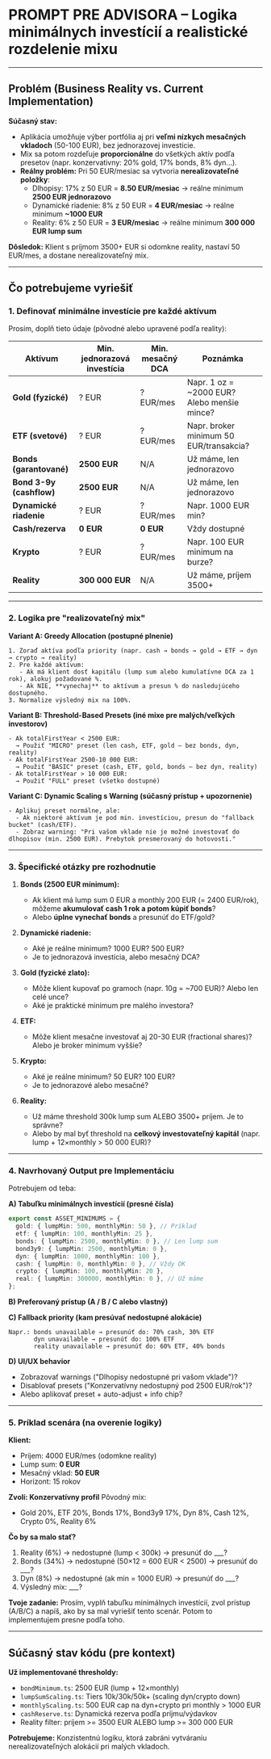 # PROMPT PRE ADVISORA – Logika minimálnych investícií a realistické rozdelenie mixu

---

## Problém (Business Reality vs. Current Implementation)

**Súčasný stav:**

- Aplikácia umožňuje výber portfólia aj pri **veľmi nízkych mesačných vkladoch** (50-100 EUR), bez jednorazovej investície.
- Mix sa potom rozdeľuje **proporcionálne** do všetkých aktív podľa presetov (napr. konzervativny: 20% gold, 17% bonds, 8% dyn...).
- **Reálny problém:** Pri 50 EUR/mesiac sa vytvoria **nerealizovateľné položky**:
  - Dlhopisy: 17% z 50 EUR = **8.50 EUR/mesiac** → reálne minimum **2500 EUR jednorazovo**
  - Dynamické riadenie: 8% z 50 EUR = **4 EUR/mesiac** → reálne minimum **~1000 EUR**
  - Reality: 6% z 50 EUR = **3 EUR/mesiac** → reálne minimum **300 000 EUR lump sum**

**Dôsledok:** Klient s príjmom 3500+ EUR si odomkne reality, nastaví 50 EUR/mes, a dostane nerealizovateľný mix.

---

## Čo potrebujeme vyriešiť

### 1. **Definovať minimálne investície pre každé aktívum**

Prosím, doplň tieto údaje (pôvodné alebo upravené podľa reality):

| Aktívum                  | Min. jednorazová investícia | Min. mesačný DCA | Poznámka                                    |
| ------------------------ | --------------------------- | ---------------- | ------------------------------------------- |
| **Gold (fyzické)**       | ? EUR                       | ? EUR/mes        | Napr. 1 oz = ~2000 EUR? Alebo menšie mince? |
| **ETF (svetové)**        | ? EUR                       | ? EUR/mes        | Napr. broker minimum 50 EUR/transakcia?     |
| **Bonds (garantované)**  | **2500 EUR**                | N/A              | Už máme, len jednorazovo                    |
| **Bond 3-9y (cashflow)** | **2500 EUR**                | N/A              | Už máme, len jednorazovo                    |
| **Dynamické riadenie**   | ? EUR                       | ? EUR/mes        | Napr. 1000 EUR min?                         |
| **Cash/rezerva**         | **0 EUR**                   | **0 EUR**        | Vždy dostupné                               |
| **Krypto**               | ? EUR                       | ? EUR/mes        | Napr. 100 EUR minimum na burze?             |
| **Reality**              | **300 000 EUR**             | N/A              | Už máme, príjem 3500+                       |

---

### 2. **Logika pre "realizovateľný mix"**

**Variant A: Greedy Allocation (postupné plnenie)**

```
1. Zoraď aktíva podľa priority (napr. cash → bonds → gold → ETF → dyn → crypto → reality)
2. Pre každé aktívum:
   - Ak má klient dosť kapitálu (lump sum alebo kumulatívne DCA za 1 rok), alokuj požadované %.
   - Ak NIE, **vynechaj** to aktívum a presun % do nasledujúceho dostupného.
3. Normalize výsledný mix na 100%.
```

**Variant B: Threshold-Based Presets (iné mixe pre malých/veľkých investorov)**

```
- Ak totalFirstYear < 2500 EUR:
  → Použiť "MICRO" preset (len cash, ETF, gold – bez bonds, dyn, reality)
- Ak totalFirstYear 2500-10 000 EUR:
  → Použiť "BASIC" preset (cash, ETF, gold, bonds – bez dyn, reality)
- Ak totalFirstYear > 10 000 EUR:
  → Použiť "FULL" preset (všetko dostupné)
```

**Variant C: Dynamic Scaling s Warning (súčasný prístup + upozornenie)**

```
- Aplikuj preset normálne, ale:
  - Ak niektoré aktívum je pod min. investíciou, presun do "fallback bucket" (cash/ETF).
  - Zobraz warning: "Pri vašom vklade nie je možné investovať do dlhopisov (min. 2500 EUR). Prebytok presmerovaný do hotovosti."
```

---

### 3. **Špecifické otázky pre rozhodnutie**

1. **Bonds (2500 EUR minimum):**
   - Ak klient má lump sum 0 EUR a monthly 200 EUR (= 2400 EUR/rok), môžeme **akumulovať cash 1 rok a potom kúpiť bonds**?
   - Alebo **úplne vynechať bonds** a presunúť do ETF/gold?

2. **Dynamické riadenie:**
   - Aké je reálne minimum? 1000 EUR? 500 EUR?
   - Je to jednorazová investícia, alebo mesačný DCA?

3. **Gold (fyzické zlato):**
   - Môže klient kupovať po gramoch (napr. 10g = ~700 EUR)? Alebo len celé unce?
   - Aké je praktické minimum pre malého investora?

4. **ETF:**
   - Môže klient mesačne investovať aj 20-30 EUR (fractional shares)? Alebo je broker minimum vyššie?

5. **Krypto:**
   - Aké je reálne minimum? 50 EUR? 100 EUR?
   - Je to jednorazové alebo mesačné?

6. **Reality:**
   - Už máme threshold 300k lump sum ALEBO 3500+ príjem. Je to správne?
   - Alebo by mal byť threshold na **celkový investovateľný kapitál** (napr. lump + 12×monthly > 50 000 EUR)?

---

### 4. **Navrhovaný Output pre Implementáciu**

Potrebujem od teba:

**A) Tabuľku minimálnych investícií (presné čísla)**

```typescript
export const ASSET_MINIMUMS = {
  gold: { lumpMin: 500, monthlyMin: 50 }, // Príklad
  etf: { lumpMin: 100, monthlyMin: 25 },
  bonds: { lumpMin: 2500, monthlyMin: 0 }, // Len lump sum
  bond3y9: { lumpMin: 2500, monthlyMin: 0 },
  dyn: { lumpMin: 1000, monthlyMin: 100 },
  cash: { lumpMin: 0, monthlyMin: 0 }, // Vždy OK
  crypto: { lumpMin: 100, monthlyMin: 20 },
  real: { lumpMin: 300000, monthlyMin: 0 }, // Už máme
};
```

**B) Preferovaný prístup (A / B / C alebo vlastný)**

**C) Fallback priority (kam presúvať nedostupné alokácie)**

```
Napr.: bonds unavailable → presunúť do: 70% cash, 30% ETF
       dyn unavailable → presunúť do: 100% ETF
       reality unavailable → presunúť do: 60% ETF, 40% bonds
```

**D) UI/UX behavior**

- Zobrazovať warnings ("Dlhopisy nedostupné pri vašom vklade")?
- Disablovať presets ("Konzervatívny nedostupný pod 2500 EUR/rok")?
- Alebo aplikovať preset + auto-adjust + info chip?

---

### 5. **Príklad scenára (na overenie logiky)**

**Klient:**

- Príjem: 4000 EUR/mes (odomkne reality)
- Lump sum: **0 EUR**
- Mesačný vklad: **50 EUR**
- Horizont: 15 rokov

**Zvolí: Konzervatívny profil**
Pôvodný mix:

- Gold 20%, ETF 20%, Bonds 17%, Bond3y9 17%, Dyn 8%, Cash 12%, Crypto 0%, Reality 6%

**Čo by sa malo stať?**

1. Reality (6%) → nedostupné (lump < 300k) → presunúť do \_\_\_?
2. Bonds (34%) → nedostupné (50×12 = 600 EUR < 2500) → presunúť do \_\_\_?
3. Dyn (8%) → nedostupné (ak min = 1000 EUR) → presunúť do \_\_\_?
4. Výsledný mix: \_\_\_?

**Tvoje zadanie:**
Prosím, vyplň tabuľku minimálnych investícií, zvol prístup (A/B/C) a napíš, ako by sa mal vyriešiť tento scenár. Potom to implementujem presne podľa toho.

---

## Súčasný stav kódu (pre kontext)

**Už implementované thresholdy:**

- `bondMinimum.ts`: 2500 EUR (lump + 12×monthly)
- `lumpSumScaling.ts`: Tiers 10k/30k/50k+ (scaling dyn/crypto down)
- `monthlyScaling.ts`: 500 EUR cap na dyn+crypto pri monthly > 1000 EUR
- `cashReserve.ts`: Dynamická rezerva podľa príjmu/výdavkov
- Reality filter: príjem >= 3500 EUR ALEBO lump >= 300 000 EUR

**Potrebujeme:**
Konzistentnú logiku, ktorá zabráni vytváraniu nerealizovateľných alokácií pri malých vkladoch.

